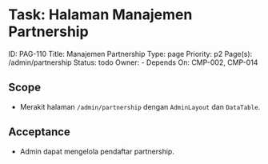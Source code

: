 # Task: Halaman Manajemen Partnership
ID: PAG-110
Title: Manajemen Partnership
Type: page
Priority: p2
Page(s): /admin/partnership
Status: todo
Owner: -
Depends On: CMP-002, CMP-014

## Scope
- Merakit halaman `/admin/partnership` dengan `AdminLayout` dan `DataTable`.

## Acceptance
- Admin dapat mengelola pendaftar partnership.
